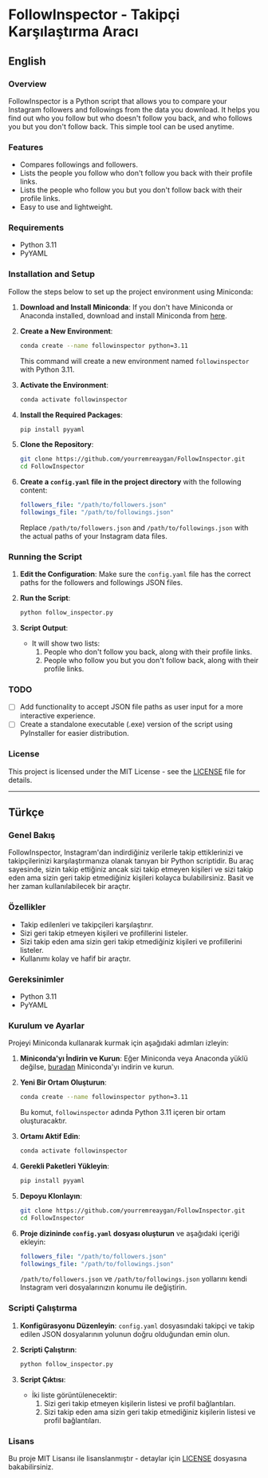 # FollowInspector - Takipçi Karşılaştırma Aracı

## English

### Overview

FollowInspector is a Python script that allows you to compare your Instagram followers and followings from the data you
download. It helps you find out who you follow but who doesn't follow you back, and who follows you but you don't follow
back. This simple tool can be used anytime.

### Features

- Compares followings and followers.
- Lists the people you follow who don't follow you back with their profile links.
- Lists the people who follow you but you don't follow back with their profile links.
- Easy to use and lightweight.

### Requirements

- Python 3.11
- PyYAML

### Installation and Setup

Follow the steps below to set up the project environment using Miniconda:

1. **Download and Install Miniconda**: If you don't have Miniconda or Anaconda installed, download and install Miniconda
   from [here](https://docs.conda.io/en/latest/miniconda.html).

2. **Create a New Environment**:
   ```bash
   conda create --name followinspector python=3.11
   ```
   This command will create a new environment named `followinspector` with Python 3.11.

3. **Activate the Environment**:
   ```bash
   conda activate followinspector
   ```

4. **Install the Required Packages**:
   ```bash
   pip install pyyaml
   ```

5. **Clone the Repository**:
   ```bash
   git clone https://github.com/yourremreaygan/FollowInspector.git
   cd FollowInspector
   ```

6. **Create a `config.yaml` file in the project directory** with the following content:
   ```yaml
   followers_file: "/path/to/followers.json"
   followings_file: "/path/to/followings.json"
   ```
   Replace `/path/to/followers.json` and `/path/to/followings.json` with the actual paths of your Instagram data files.

### Running the Script

1. **Edit the Configuration**: Make sure the `config.yaml` file has the correct paths for the followers and followings
   JSON files.

2. **Run the Script**:
   ```bash
   python follow_inspector.py
   ```

3. **Script Output**:
    - It will show two lists:
        1. People who don't follow you back, along with their profile links.
        2. People who follow you but you don't follow back, along with their profile links.

### TODO

- [ ] Add functionality to accept JSON file paths as user input for a more interactive experience.
- [ ] Create a standalone executable (.exe) version of the script using PyInstaller for easier distribution.

### License

This project is licensed under the MIT License - see the [LICENSE](LICENSE) file for details.

---

## Türkçe

### Genel Bakış

FollowInspector, Instagram'dan indirdiğiniz verilerle takip ettiklerinizi ve takipçilerinizi karşılaştırmanıza olanak
tanıyan bir Python scriptidir. Bu araç sayesinde, sizin takip ettiğiniz ancak sizi takip etmeyen kişileri ve sizi takip
eden ama sizin geri takip etmediğiniz kişileri kolayca bulabilirsiniz. Basit ve her zaman kullanılabilecek bir araçtır.

### Özellikler

- Takip edilenleri ve takipçileri karşılaştırır.
- Sizi geri takip etmeyen kişileri ve profillerini listeler.
- Sizi takip eden ama sizin geri takip etmediğiniz kişileri ve profillerini listeler.
- Kullanımı kolay ve hafif bir araçtır.

### Gereksinimler

- Python 3.11
- PyYAML

### Kurulum ve Ayarlar

Projeyi Miniconda kullanarak kurmak için aşağıdaki adımları izleyin:

1. **Miniconda'yı İndirin ve Kurun**: Eğer Miniconda veya Anaconda yüklü
   değilse, [buradan](https://docs.conda.io/en/latest/miniconda.html) Miniconda'yı indirin ve kurun.

2. **Yeni Bir Ortam Oluşturun**:
   ```bash
   conda create --name followinspector python=3.11
   ```
   Bu komut, `followinspector` adında Python 3.11 içeren bir ortam oluşturacaktır.

3. **Ortamı Aktif Edin**:
   ```bash
   conda activate followinspector
   ```

4. **Gerekli Paketleri Yükleyin**:
   ```bash
   pip install pyyaml
   ```

5. **Depoyu Klonlayın**:
   ```bash
   git clone https://github.com/yourremreaygan/FollowInspector.git
   cd FollowInspector
   ```

6. **Proje dizininde `config.yaml` dosyası oluşturun** ve aşağıdaki içeriği ekleyin:
   ```yaml
   followers_file: "/path/to/followers.json"
   followings_file: "/path/to/followings.json"
   ```
   `/path/to/followers.json` ve `/path/to/followings.json` yollarını kendi Instagram veri dosyalarınızın konumu ile
   değiştirin.

### Scripti Çalıştırma

1. **Konfigürasyonu Düzenleyin**: `config.yaml` dosyasındaki takipçi ve takip edilen JSON dosyalarının yolunun doğru
   olduğundan emin olun.

2. **Scripti Çalıştırın**:
   ```bash
   python follow_inspector.py
   ```

3. **Script Çıktısı**:
    - İki liste görüntülenecektir:
        1. Sizi geri takip etmeyen kişilerin listesi ve profil bağlantıları.
        2. Sizi takip eden ama sizin geri takip etmediğiniz kişilerin listesi ve profil bağlantıları.

### Lisans

Bu proje MIT Lisansı ile lisanslanmıştır - detaylar için [LICENSE](LICENSE) dosyasına bakabilirsiniz.
